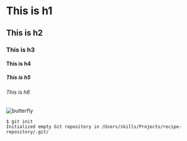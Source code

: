 # This is h1
## This is h2
### This is h3
#### This is h4
##### This is h5
###### This is h6


![butterfly](https://github.com/aswinshibu2001/skills-communicate-using-markdown/assets/127401697/78c4e783-6880-4cd8-babb-50e7bf0b2e5a)


```
$ git init
Initialized empty Git repository in /Users/skills/Projects/recipe-repository/.git/
```

